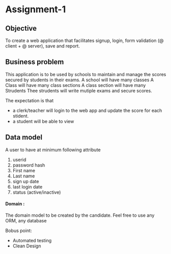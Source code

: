 # Assignment-1

## Objective

To create a web application that facilitates signup, login, form validation (@ client + @ server), save and report.

## Business problem

This application is to be used by schools to maintain and manage the scores secured by students in their exams. 
A school will have many classes
A Class will have many class sections
A class section will have many Strudents
Thee strudents will write mutiple exams and secure scores. 

The expectation is that 
 - a clerk/teacher will login to the web app and update the score for each stident. 
 - a student will be able to view

## Data model

A user to have at minimum following attribute

1. userid
2. password hash
3. First name
4. Last name
5. sign up date
6. last login date
7. status (active/inactive)

#### Domain :

The domain model to be created by the candidate. Feel free to use any ORM, any database

Bobus point:

- Automated testing
- Clean Design
